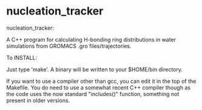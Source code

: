 # nucleation_tracker

nucleation_tracker: 

A C++ program for calculating H-bonding ring distributions in water simulations
from GROMACS .gro files/trajectories.


To INSTALL:

Just type 'make'. A binary will be written to your $HOME/bin directory.  

If you want to use a compiler other than gcc, you can edit it in the top of the
Makefile.  You do need to use a somewhat recent C++ compiler though as the code
uses the now standard "includes()" function, something not present in older
versions.
